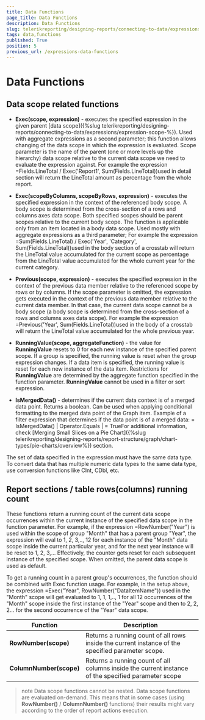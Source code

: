 ```yaml
---
title: Data Functions
page_title: Data Functions 
description: Data Functions
slug: telerikreporting/designing-reports/connecting-to-data/expressions/expressions-reference/functions/data-functions
tags: data,functions
published: True
position: 5
previous_url: /expressions-data-functions
---
```

<style>
table th:first-of-type {
    width: 25%;
}
table th:nth-of-type(2) {
    width: 75%;
}
</style>

# Data Functions

## Data scope related functions

* __Exec(scope, expression)__ - executes the specified expression in the given parent [data scope]({%slug telerikreporting/designing-reports/connecting-to-data/expressions/expression-scope-%}). Used with aggregate expressions as a second parameter; this function allows changing of the data scope in which the expression is evaluated. Scope parameter is the name of the parent (one or more levels up the hierarchy) data scope relative to the current data scope we need to evaluate the expression against. For example the expression =Fields.LineTotal / Exec('Report1', Sum(Fields.LineTotal))used in detail section will return the LineTotal amount as percentage from the whole report.             

* __Exec(scopeByColumns, scopeByRows, expression)__ - executes the specified expression in the context of the referenced body scope. A body scope is determined from the cross-section of a rows and columns axes data scope. Both specified scopes should be parent scopes relative to the current body scope. The function is applicable only from an item located in a body data scope. Used mostly with aggregate expressions as a third parameter; For example the expression =Sum(Fields.LineTotal) / Exec('Year', 'Category', Sum(Fields.LineTotal))used in the body section of a crosstab will return the LineTotal value accumulated for the current scope as percentage from the LineTotal value accumulated for the whole current year for the current category.             

* __Previous(scope, expression)__ - executes the specified expression in the context of the previous data member relative to the referenced scope by rows or by columns. If the scope parameter is omitted, the expression gets executed in the context of the previous data member relative to the current data member. In that case, the current data scope cannot be a body scope (a body scope is determined from the cross-section of a rows and columns axes data scope). For example the expression =Previous('Year', Sum(Fields.LineTotal))used in the body of a crosstab will return the LineTotal value accumulated for the whole previous year.             

* __RunningValue(scope, aggregateFunction)__ - the value for __RunningValue__  resets to 0 for each new instance of the specified parent scope. If a group is specified, the running value is reset when the group expression changes. If a data item is specified, the running value is reset for each new instance of the data item. Restrictions for __RunningValue__  are determined by the aggregate function specified in the function parameter. __RunningValue__ cannot be used in a filter or sort expression.             

* __IsMergedData()__ - determines if the current data context is of a merged data point. Returns a boolean. Can be used when applying conditional formatting to the merged data point of the Graph item. Example of a filter expression that determines if the data point is of a merged data: = IsMergedData() | Operator.Equals | = TrueFor additional information, check [Merging Small Slices on a Pie Chart]({%slug telerikreporting/designing-reports/report-structure/graph/chart-types/pie-charts/overview%}) section.           

The set of data specified in the expression must have the same data type. To convert data that has multiple numeric data types to the same data type, use conversion functions like CInt, CDbl, etc.         

## Report sections / table rows(columns) running count

These functions return a running count of the current data scope occurrences within the current instance of the specified data scope in the function parameter. For example, if the expression =RowNumber("Year") is used within the scope of group "Month" that has a parent group "Year", the expression will eval to 1, 2, 3,.., 12 for each instance of the "Month" data scope inside the current particular year, and for the next year instance will be reset to 1, 2, 3,... Effectively, the counter gets reset for each subsequent instance of the specified scope. When omitted, the parent data scope is used as default.         

To get a running count in a parent group's occurrences, the function should be combined with Exec function usage. For example, in the setup above, the expression =Exec("Year", RowNumber("DataItemName")) used in the "Month" scope will get evaluated to 1, 1, 1,.., 1 for all 12 occurrences of the "Month" scope inside the first instance of the "Year" scope and then to 2, 2, 2... for the second occurrence of the "Year" data scope.         

| Function | Description |
| ------ | ------ |
| __RowNumber(scope)__ |Returns a running count of all rows inside the current instance of the specified parameter scope.|
| __ColumnNumber(scope)__ |Returns a running count of all columns inside the current instance of the specified parameter scope|

>note Data scope functions cannot be nested.
>Data scope functions are evaluated on-demand. This means that in some cases (using  __RowNumber()__  /  __ColumnNumber()__ functions) their results might vary according to the order of report actions execution.           

